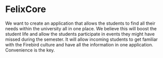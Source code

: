 # FelixCore
We want to create an application that allows the students to find all their needs within the university all in one place. 
We believe this will boost the student life and allow the students participate in events they might have missed during the semester. 
It will allow incoming students to get familiar with the Firebird culture and have all the information in one application. 
Convenience is the key.
